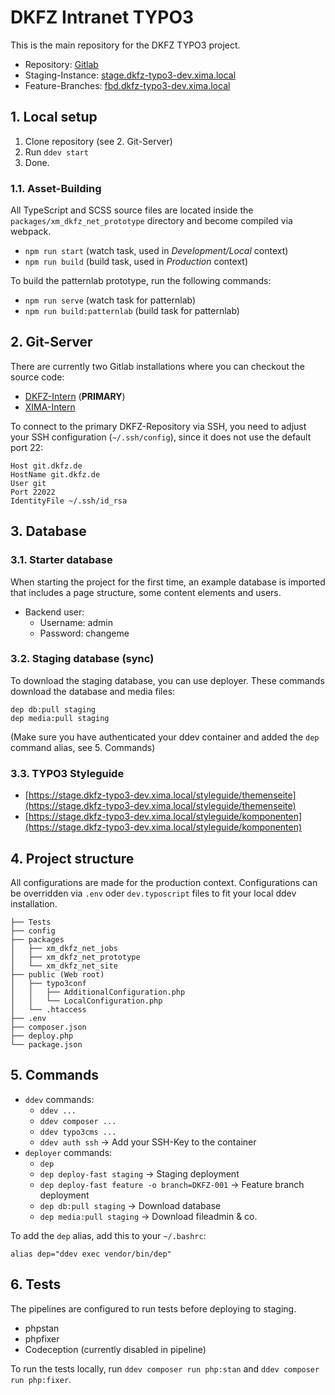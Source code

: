 # DKFZ Intranet TYPO3

This is the main repository for the DKFZ TYPO3 project.

* Repository: [Gitlab](https://t3-gitlab-dev.xima.local/dkfz/dkfz-t3-intranet/)
* Staging-Instance: [stage.dkfz-typo3-dev.xima.local](https://stage.dkfz-typo3-dev.xima.local/)
* Feature-Branches: [fbd.dkfz-typo3-dev.xima.local](https://fbd.dkfz-typo3-dev.xima.local/)

## 1. Local setup

1. Clone repository (see 2. Git-Server)
2. Run `ddev start`
3. Done.

### 1.1. Asset-Building

All TypeScript and SCSS source files are located inside the `packages/xm_dkfz_net_prototype` directory and become compiled via webpack.

* `npm run start` (watch task, used in *Development/Local* context)
* `npm run build` (build task, used in *Production* context)

To build the patternlab prototype, run the following commands:

* `npm run serve` (watch task for patternlab)
* `npm run build:patternlab` (build task for patternlab)

## 2. Git-Server

There are currently two Gitlab installations where you can checkout the source code:

* [DKFZ-Intern](https://git.dkfz.de/dkfz/dkfz-t3-intranet.git) (**PRIMARY**)
* [XIMA-Intern](https://t3-gitlab-dev.xima.local)

To connect to the primary DKFZ-Repository via SSH, you need to adjust your SSH configuration (`~/.ssh/config`), since it does not use the default port 22:

```
Host git.dkfz.de
HostName git.dkfz.de
User git
Port 22022
IdentityFile ~/.ssh/id_rsa
```

## 3. Database

### 3.1. Starter database

When starting the project for the first time, an example database is imported that includes a page structure, some content elements and users.

* Backend user:
  * Username: admin
  * Password: changeme

### 3.2. Staging database (sync)

To download the staging database, you can use deployer. These commands download the database and media files:

```
dep db:pull staging
dep media:pull staging
```

(Make sure you have authenticated your ddev container and added the `dep` command alias, see 5. Commands)

### 3.3. TYPO3 Styleguide

* [https://stage.dkfz-typo3-dev.xima.local/styleguide/themenseite](https://stage.dkfz-typo3-dev.xima.local/styleguide/themenseite)
* [https://stage.dkfz-typo3-dev.xima.local/styleguide/komponenten](https://stage.dkfz-typo3-dev.xima.local/styleguide/komponenten)

## 4. Project structure

All configurations are made for the production context. Configurations can be overridden via `.env` oder `dev.typoscript` files to fit your local ddev installation.

```
├── Tests
├── config
├── packages
│   ├── xm_dkfz_net_jobs
│   ├── xm_dkfz_net_prototype
│   └── xm_dkfz_net_site
├── public (Web root)
│   ├── typo3conf
│   │   ├── AdditionalConfiguration.php
│   │   └── LocalConfiguration.php
│   └── .htaccess
├── .env
├── composer.json
├── deploy.php
└── package.json
```

## 5. Commands

* `ddev` commands:
  * ```ddev ...```
  * ```ddev composer ...```
  * ```ddev typo3cms ...```
  * ```ddev auth ssh``` → Add your SSH-Key to the container
* `deployer` commands:
  * ```dep```
  * ```dep deploy-fast staging``` → Staging deployment
  * ```dep deploy-fast feature -o branch=DKFZ-001``` → Feature branch deployment
  * ```dep db:pull staging``` → Download database
  * ```dep media:pull staging``` → Download fileadmin & co.

To add the `dep` alias, add this to your `~/.bashrc`:

```
alias dep="ddev exec vendor/bin/dep"
```

## 6. Tests

The pipelines are configured to run tests before deploying to staging.

* phpstan
* phpfixer
* Codeception (currently disabled in pipeline)

To run the tests locally, run `ddev composer run php:stan` and `ddev composer run php:fixer`.

